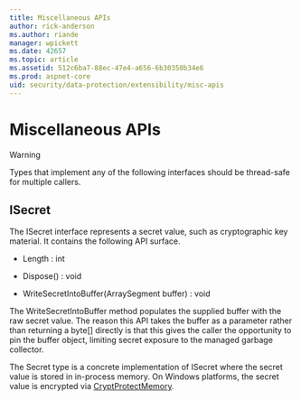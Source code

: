 ```yaml
---
title: Miscellaneous APIs
author: rick-anderson
ms.author: riande
manager: wpickett
ms.date: 42657
ms.topic: article
ms.assetid: 512c6ba7-88ec-47e4-a656-6b30350b34e6
ms.prod: aspnet-core
uid: security/data-protection/extensibility/misc-apis
---
```

<a name=data-protection-extensibility-mics-apis></a>

# Miscellaneous APIs

>[!WARNING]
> Types that implement any of the following interfaces should be thread-safe for multiple callers.

## ISecret

The ISecret interface represents a secret value, such as cryptographic key material. It contains the following API surface.

* Length : int

* Dispose() : void

* WriteSecretIntoBuffer(ArraySegment<byte> buffer) : void

The WriteSecretIntoBuffer method populates the supplied buffer with the raw secret value. The reason this API takes the buffer as a parameter rather than returning a byte[] directly is that this gives the caller the opportunity to pin the buffer object, limiting secret exposure to the managed garbage collector.

The Secret type is a concrete implementation of ISecret where the secret value is stored in in-process memory. On Windows platforms, the secret value is encrypted via [CryptProtectMemory](https://msdn.microsoft.com/en-us/library/windows/desktop/aa380262(v=vs.85).aspx).
